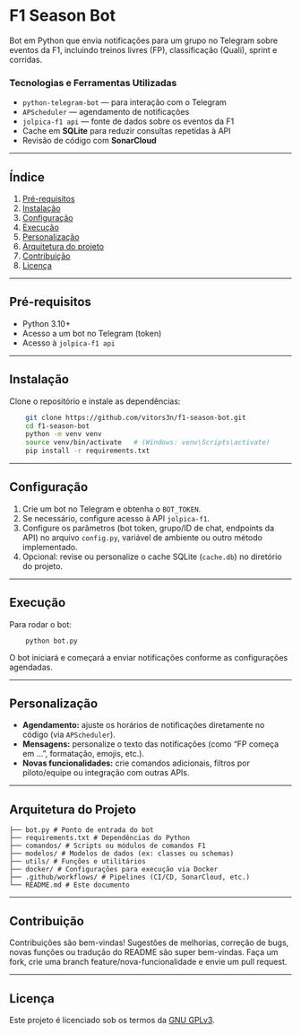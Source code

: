 # F1 Season Bot

Bot em Python que envia notificações para um grupo no Telegram sobre eventos da F1, incluindo treinos livres (FP), classificação (Quali), sprint e corridas.

### Tecnologias e Ferramentas Utilizadas
- `python-telegram-bot` — para interação com o Telegram  
- `APScheduler` — agendamento de notificações  
- `jolpica-f1 api` — fonte de dados sobre os eventos da F1  
- Cache em **SQLite** para reduzir consultas repetidas à API  
- Revisão de código com **SonarCloud**  

---

## Índice
1. [Pré-requisitos](#pré-requisitos)  
2. [Instalação](#instalação)  
3. [Configuração](#configuração)  
4. [Execução](#execução)  
5. [Personalização](#personalização)  
6. [Arquitetura do projeto](#arquitetura-do-projeto)  
7. [Contribuição](#contribuição)  
8. [Licença](#licença)  

---

## Pré-requisitos
- Python 3.10+  
- Acesso a um bot no Telegram (token)  
- Acesso à `jolpica-f1 api`

---

## Instalação

Clone o repositório e instale as dependências:

```bash
    git clone https://github.com/vitors3n/f1-season-bot.git
    cd f1-season-bot
    python -m venv venv
    source venv/bin/activate   # (Windows: venv\Scripts\activate)
    pip install -r requirements.txt
```
---

## Configuração

1. Crie um bot no Telegram e obtenha o `BOT_TOKEN`.  
2. Se necessário, configure acesso à API `jolpica-f1`.  
3. Configure os parâmetros (bot token, grupo/ID de chat, endpoints da API) no arquivo `config.py`, variável de ambiente ou outro método implementado.  
4. Opcional: revise ou personalize o cache SQLite (`cache.db`) no diretório do projeto.

---

## Execução

Para rodar o bot:

```
    python bot.py
```

O bot iniciará e começará a enviar notificações conforme as configurações agendadas.

---

## Personalização

- **Agendamento:** ajuste os horários de notificações diretamente no código (via `APScheduler`).  
- **Mensagens:** personalize o texto das notificações (como “FP começa em ...”, formatação, emojis, etc.).  
- **Novas funcionalidades:** crie comandos adicionais, filtros por piloto/equipe ou integração com outras APIs.

---

## Arquitetura do Projeto

```
├── bot.py # Ponto de entrada do bot
├── requirements.txt # Dependências do Python
├── comandos/ # Scripts ou módulos de comandos F1
├── modelos/ # Modelos de dados (ex: classes ou schemas)
├── utils/ # Funções e utilitários
├── docker/ # Configurações para execução via Docker
├── .github/workflows/ # Pipelines (CI/CD, SonarCloud, etc.)
└── README.md # Este documento
```

---

## Contribuição

Contribuições são bem-vindas! Sugestões de melhorias, correção de bugs, novas funções ou tradução do README são super bem-vindas. Faça um fork, crie uma branch feature/nova-funcionalidade e envie um pull request.

---

## Licença

Este projeto é licenciado sob os termos da [GNU GPLv3](LICENSE).
